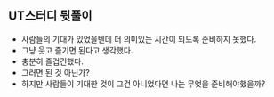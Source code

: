 ## UT스터디 뒷풀이 
- 사람들의 기대가 있었을텐데 더 의미있는 시간이 되도록 준비하지 못했다.
- 그냥 웃고 즐기면 된다고 생각했다.
- 충분히 즐겁긴했다.
- 그러면 된 것 아닌가?
- 하지만 사람들이 기대한 것이 그건 아니었다면 나는 무엇을 준비해야했을까?
